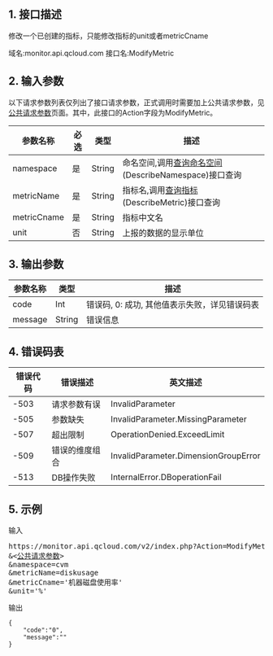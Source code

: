 ## 1. 接口描述

修改一个已创建的指标，只能修改指标的unit或者metricCname

域名:monitor.api.qcloud.com
接口名:ModifyMetric



## 2. 输入参数
以下请求参数列表仅列出了接口请求参数，正式调用时需要加上公共请求参数，见<a href="/doc/api/255/公共请求参数" title="公共请求参数">公共请求参数</a>页面。其中，此接口的Action字段为ModifyMetric。


| 参数名称        | 必选   | 类型     | 描述                                       |
| ----------- | ---- | ------ | ---------------------------------------- |
| namespace   | 是    | String | 命名空间,调用<a href="/doc/api/255/查询命名空间" title="查询命名空间">查询命名空间</a>(DescribeNamespace)接口查询 |
| metricName  | 是    | String | 指标名,调用<a href="/doc/api/255/查询指标" title="查询指标">查询指标</a>(DescribeMetric)接口查询 |
| metricCname | 是    | String | 指标中文名                                    |
| unit        | 否    | String | 上报的数据的显示单位                               |



## 3. 输出参数
| 参数名称    | 类型     | 描述                         |
| ------- | ------ | -------------------------- |
| code    | Int    | 错误码, 0: 成功, 其他值表示失败，详见错误码表 |
| message | String | 错误信息                       |



## 4. 错误码表

| 错误代码 | 错误描述    | 英文描述                                 |
| ---- | ------- | ------------------------------------ |
| -503 | 请求参数有误  | InvalidParameter                     |
| -505 | 参数缺失    | InvalidParameter.MissingParameter    |
| -507 | 超出限制    | OperationDenied.ExceedLimit          |
| -509 | 错误的维度组合 | InvalidParameter.DimensionGroupError |
| -513 | DB操作失败  | InternalError.DBoperationFail        |



## 5. 示例

输入
<pre>
https://monitor.api.qcloud.com/v2/index.php?Action=ModifyMetric
&<<a href="http://tce.fsphere.cn/doc/api/229/6976">公共请求参数</a>>
&namespace=cvm
&metricName=diskusage
&metricCname='机器磁盘使用率'
&unit='%'
</pre>
输出
```
{
    "code":"0",
    "message":""
}
```


